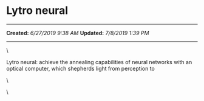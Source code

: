 Lytro neural
============

  -------------- ---------------------
  **Created:**   *6/27/2019 9:38 AM*
  **Updated:**   *7/8/2019 1:39 PM*
  -------------- ---------------------

\

Lytro neural: achieve the annealing capabilities of neural networks with
an optical computer, which shepherds light from perception to 

\

\

 
